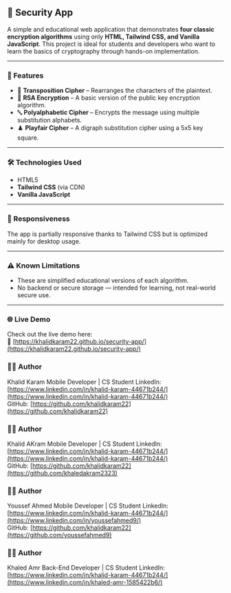 ## 🔐 Security App

A simple and educational web application that demonstrates **four classic encryption algorithms** using only **HTML, Tailwind CSS, and Vanilla JavaScript**. This project is ideal for students and developers who want to learn the basics of cryptography through hands-on implementation.

---

### 🚀 Features

- 🔄 **Transposition Cipher** – Rearranges the characters of the plaintext.
- 🔐 **RSA Encryption** – A basic version of the public key encryption algorithm.
- 🔤 **Polyalphabetic Cipher** – Encrypts the message using multiple substitution alphabets.
- ♟️ **Playfair Cipher** – A digraph substitution cipher using a 5x5 key square.

---

### 🛠️ Technologies Used

- HTML5  
- **Tailwind CSS** (via CDN)  
- **Vanilla JavaScript**

---

### 📱 Responsiveness

The app is partially responsive thanks to Tailwind CSS but is optimized mainly for desktop usage.

---

### ⚠️ Known Limitations

- These are simplified educational versions of each algorithm.
- No backend or secure storage — intended for learning, not real-world secure use.

---

### 🌐 Live Demo

Check out the live demo here:  
🔗 [https://khalidkaram22.github.io/security-app/](https://khalidkaram22.github.io/security-app/)


### 🧑‍💻 Author
Khalid Karam
Mobile Developer | CS Student 
LinkedIn: [https://www.linkedin.com/in/khalid-karam-44671b244/](https://www.linkedin.com/in/khalid-karam-44671b244/)  
GitHub: [https://github.com/khalidkaram22](https://github.com/khalidkaram22)


### 🧑‍💻 Author
Khalid AKram
Mobile Developer | CS Student 
LinkedIn: [https://www.linkedin.com/in/khalid-karam-44671b244/](https://www.linkedin.com/in/khalid-karam-44671b244/)  
GitHub: [https://github.com/khalidkaram22](https://github.com/khaledakram2323)


### 🧑‍💻 Author
Youssef Ahmed
Mobile Developer | CS Student 
LinkedIn: [https://www.linkedin.com/in/khalid-karam-44671b244/](https://www.linkedin.com/in/youssefahmed9/)  
GitHub: [https://github.com/khalidkaram22](https://github.com/youssefahmed9)


### 🧑‍💻 Author
Khaled Amr
Back-End Developer | CS Student 
LinkedIn: [https://www.linkedin.com/in/khalid-karam-44671b244/](https://www.linkedin.com/in/khaled-amr-1585422b6/)  
